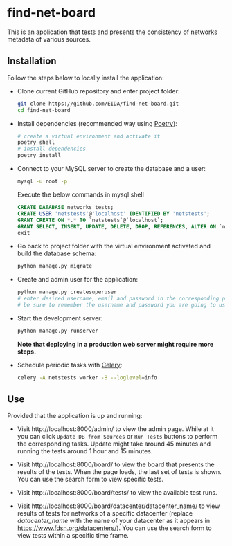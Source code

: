 # find-net-board

This is an application that tests and presents the consistency of networks metadata of various sources.

## Installation

Follow the steps below to locally install the application:

- Clone current GitHub repository and enter project folder:
  ```bash
  git clone https://github.com/EIDA/find-net-board.git
  cd find-net-board
  ```

- Install dependencies (recommended way using [Poetry](https://python-poetry.org/)):
  ```bash
  # create a virtual environment and activate it
  poetry shell
  # install dependencies
  poetry install
  ```

- Connect to your MySQL server to create the database and a user:
  ```bash
  mysql -u root -p
  ```
  Execute the below commands in mysql shell
  ```sql
  CREATE DATABASE networks_tests;
  CREATE USER 'netstests'@'localhost' IDENTIFIED BY 'netstests';
  GRANT CREATE ON *.* TO `netstests`@`localhost`;
  GRANT SELECT, INSERT, UPDATE, DELETE, DROP, REFERENCES, ALTER ON `networks_tests`.* TO `netstests`@`localhost`;
  exit
  ```

- Go back to project folder with the virtual environment activated and build the database schema:
  ```bash
  python manage.py migrate
  ```

- Create and admin user for the application:
  ```bash
  python manage.py createsuperuser
  # enter desired username, email and password in the corresponding prompts
  # be sure to remember the username and password you are going to use
  ```

- Start the development server:
  ```bash
  python manage.py runserver
  ```
  **Note that deploying in a production web server might require more steps.**

- Schedule periodic tasks with [Celery](https://docs.celeryq.dev/en/stable/):
  ```bash
  celery -A netstests worker -B --loglevel=info
  ```

## Use

Provided that the application is up and running:

- Visit http://localhost:8000/admin/ to view the admin page.
  While at it you can click `Update DB from Sources` or `Run Tests` buttons to perform the corresponding tasks.
  Update might take around 45 minutes and running the tests around 1 hour and 15 minutes.

- Visit http://localhost:8000/board/ to view the board that presents the results of the tests.
  When the page loads, the last set of tests is shown. You can use the search form to view specific tests.

- Visit http://localhost:8000/board/tests/ to view the available test runs.

- Visit http://localhost:8000/board/datacenter/datacenter_name/ to view results of tests for networks of a specific datacenter (replace *datacenter_name* with the name of your datacenter as it appears in https://www.fdsn.org/datacenters/). You can use the search form to view tests within a specific time frame.

